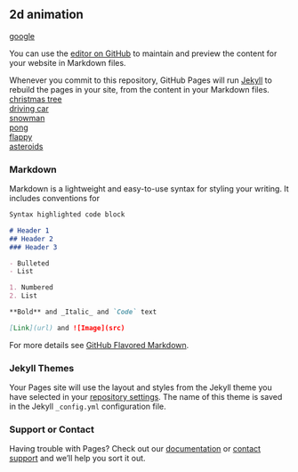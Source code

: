 ## 2d animation

<a href="https://www.google.com/search?client=firefox-b-1-d&q=googel"> google</a>

You can use the [editor on GitHub](https://github.com/ifelt/ifelt.github.io/edit/master/index.md) to maintain and preview the content for your website in Markdown files.

Whenever you commit to this repository, GitHub Pages will run [Jekyll](https://jekyllrb.com/) to rebuild the pages in your site, from the content in your Markdown files.
<br>
<a href = "project4.html" > christmas tree</a>
<br>
<a href = "project2.html" > driving car</a>
<br>
<a href = "snowman.html" > snowman</a>
<br>
<a href = "pongGame.html" > pong</a>
<br>
<a href = "flappy.html" > flappy</a>
<br>
<a href = "asteroids.html" > asteroids</a>
<br>

### Markdown

Markdown is a lightweight and easy-to-use syntax for styling your writing. It includes conventions for

```markdown
Syntax highlighted code block

# Header 1
## Header 2
### Header 3

- Bulleted
- List

1. Numbered
2. List

**Bold** and _Italic_ and `Code` text

[Link](url) and ![Image](src)
```

For more details see [GitHub Flavored Markdown](https://guides.github.com/features/mastering-markdown/).

### Jekyll Themes

Your Pages site will use the layout and styles from the Jekyll theme you have selected in your [repository settings](https://github.com/ifelt/ifelt.github.io/settings). The name of this theme is saved in the Jekyll `_config.yml` configuration file.

### Support or Contact

Having trouble with Pages? Check out our [documentation](https://help.github.com/categories/github-pages-basics/) or [contact support](https://github.com/contact) and we’ll help you sort it out.
